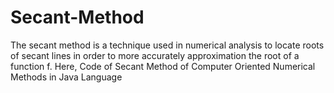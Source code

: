 # Secant-Method
The secant method is a technique used in numerical analysis to locate roots of secant lines in order to more accurately approximation the root of a function f. Here, Code of Secant Method of Computer Oriented Numerical Methods in Java Language
